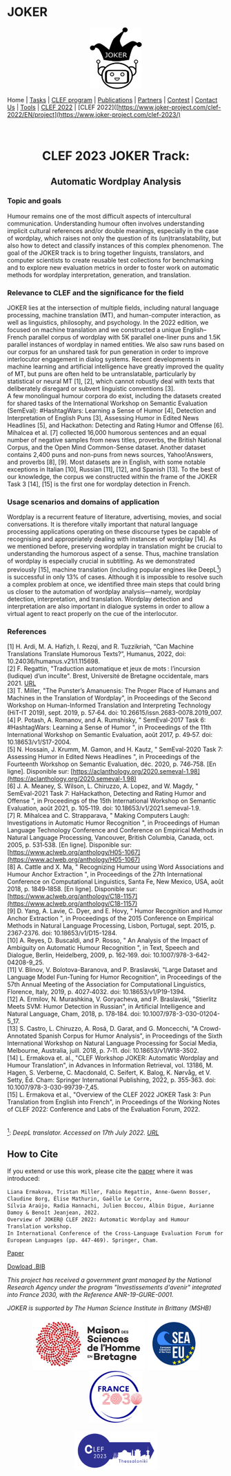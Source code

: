 
# JOKER
<p align="center">
  <img src="./img/joker.png" width="120" height="142">
</p>

 Home | [Tasks](https://www.joker-project.com/clef-2023/tasks) | [CLEF program](program) | [Publications](publications) | [Partners](partners) | [Contest](contest) | [Contact Us](contact) | [Tools](tools) | [CLEF 2022](https://www.joker-project.com/clef-2022/EN/project) | [CLEF 2022]([https://www.joker-project.com/clef-2022/EN/project](https://www.joker-project.com/clef-2023/)
<br>

<br>
  <h1 align="center">CLEF 2023 JOKER Track:</h1>
  <h2 align="center">Automatic Wordplay Analysis</h2> 

### Topic and goals
Humour remains one of the most difficult aspects of intercultural communication. Understanding humour often involves understanding implicit cultural references and/or double meanings, especially in the case of wordplay, which raises not only the question of its (un)translatability, but also how to detect and classify instances of this complex phenomenon. The goal of the JOKER track is to bring together linguists, translators, and computer scientists to create reusable test collections for benchmarking and to explore new evaluation metrics in order to foster work on automatic methods for wordplay interpretation, generation, and translation. 

### Relevance to CLEF and the significance for the field
JOKER lies at the intersection of multiple fields, including natural language processing, machine translation (MT), and human-computer interaction, as well as linguistics, philosophy, and psychology. In the 2022 edition, we focused on machine translation and we constructed a unique English–French parallel corpus of wordplay with 5K parallel one-liner puns and 1.5K parallel instances of wordplay in named entities. We also saw runs based on our corpus for an unshared task for pun generation in order to improve interlocutor engagement in dialog systems. Recent developments in machine learning and artificial intelligence have greatly improved the quality of MT, but puns are often held to be untranslatable, particularly by statistical or neural MT [1], [2], which cannot robustly deal with texts that deliberately disregard or subvert linguistic conventions [3].
<br>
A few monolingual humour corpora do exist, including the datasets created for shared tasks of the International Workshop on Semantic Evaluation (SemEval): #HashtagWars: Learning a Sense of Humor [4], Detection and Interpretation of English Puns [3], Assessing Humor in Edited News Headlines [5], and Hackathon: Detecting and Rating Humor and Offense [6].  Mihalcea et al. [7] collected 16,000 humorous sentences and an equal number of negative samples from news titles, proverbs, the British National Corpus, and the Open Mind Common-Sense dataset. Another dataset contains 2,400 puns and non-puns from news sources, Yahoo!Answers, and proverbs [8], [9]. Most datasets are in English, with some notable exceptions in Italian [10], Russian [11], [12], and Spanish [13]. To the best of our knowledge, the corpus we constructed within the frame of the JOKER Task 3 [14], [15] is the first one for wordplay detection in French.


### Usage scenarios and domains of application
Wordplay is a recurrent feature of literature, advertising, movies, and social conversations.  It is therefore vitally important that natural language processing applications operating on these discourse types be capable of recognising and appropriately dealing with instances of wordplay [14]. As we mentioned before, preserving wordplay in translation might be crucial to understanding the humorous aspect of a sense. Thus, machine translation of wordplay is especially crucial in subtitling. As we demonstrated previously [15], machine translation (including popular engines like DeepL<a href="#note1" id="note1ref"><sup>1</sup></a>) is successful in only 13% of cases. Although it is impossible to resolve such a complex problem at once, we identified three main steps that could bring us closer to the automation of wordplay analysis—namely, wordplay detection, interpretation, and translation. Wordplay detection and interpretation are also important in dialogue systems in order to allow a virtual agent to react properly on the cue of the interlocutor. 
<br>

### References
[1]	H. Ardi, M. A. Hafizh, I. Rezqi, and R. Tuzzikriah, “Can Machine Translations Translate Humorous Texts?”, Humanus, 2022, doi: 10.24036/humanus.v21i1.115698.<br>
[2]	F. Regattin, "Traduction automatique et jeux de mots : l’incursion (ludique) d’un inculte". Brest, Université de Bretagne occidentale, mars 2021. [URL](https://motsmachines.github.io/2021/en/submissions/Mots-Machines-2021_paper_5.pdf)<br>
[3]	T. Miller, "The Punster’s Amanuensis: The Proper Place of Humans and Machines in the Translation of Wordplay", in Proceedings of the Second Workshop on Human-Informed Translation and Interpreting Technology (HiT-IT 2019), sept. 2019, p. 57‑64. doi: 10.26615/issn.2683-0078.2019_007.<br>
[4]	P. Potash, A. Romanov, and A. Rumshisky, " SemEval-2017 Task 6: #HashtagWars: Learning a Sense of Humor ", in Proceedings of the 11th International Workshop on Semantic Evaluation, août 2017, p. 49‑57. doi: 10.18653/v1/S17-2004.<br>
[5]	N. Hossain, J. Krumm, M. Gamon, and H. Kautz, " SemEval-2020 Task 7: Assessing Humor in Edited News Headlines ", in Proceedings of the Fourteenth Workshop on Semantic Evaluation, déc. 2020, p. 746‑758. [En ligne]. Disponible sur: [https://aclanthology.org/2020.semeval-1.98](https://aclanthology.org/2020.semeval-1.98)<br>
[6]	J. A. Meaney, S. Wilson, L. Chiruzzo, A. Lopez, and W. Magdy, " SemEval-2021 Task 7: HaHackathon, Detecting and Rating Humor and Offense ", in Proceedings of the 15th International Workshop on Semantic Evaluation, août 2021, p. 105‑119. doi: 10.18653/v1/2021.semeval-1.9.<br>
[7]	R. Mihalcea and C. Strapparava, " Making Computers Laugh: Investigations in Automatic Humor Recognition ", in Proceedings of Human Language Technology Conference and Conference on Empirical Methods in Natural Language Processing, Vancouver, British Columbia, Canada, oct. 2005, p. 531‑538. [En ligne]. Disponible sur: [https://www.aclweb.org/anthology/H05-1067](https://www.aclweb.org/anthology/H05-1067) <br>
[8]	A. Cattle and X. Ma, " Recognizing Humour using Word Associations and Humour Anchor Extraction ", in Proceedings of the 27th International Conference on Computational Linguistics, Santa Fe, New Mexico, USA, août 2018, p. 1849‑1858. [En ligne]. Disponible sur: [https://www.aclweb.org/anthology/C18-1157](https://www.aclweb.org/anthology/C18-1157)<br>
[9]	D. Yang, A. Lavie, C. Dyer, and E. Hovy, " Humor Recognition and Humor Anchor Extraction ", in Proceedings of the 2015 Conference on Empirical Methods in Natural Language Processing, Lisbon, Portugal, sept. 2015, p. 2367‑2376. doi: 10.18653/v1/D15-1284.<br>
[10]	A. Reyes, D. Buscaldi, and P. Rosso, " An Analysis of the Impact of Ambiguity on Automatic Humour Recognition ", in Text, Speech and Dialogue, Berlin, Heidelberg, 2009, p. 162‑169. doi: 10.1007/978-3-642-04208-9_25.<br>
[11]	V. Blinov, V. Bolotova-Baranova, and P. Braslavski, "Large Dataset and Language Model Fun-Tuning for Humor Recognition", in Proceedings of the 57th Annual Meeting of the Association for Computational Linguistics, Florence, Italy, 2019, p. 4027‑4032. doi: 10.18653/v1/P19-1394.<br>
[12]	A. Ermilov, N. Murashkina, V. Goryacheva, and P. Braslavski, "Stierlitz Meets SVM: Humor Detection in Russian", in Artificial Intelligence and Natural Language, Cham, 2018, p. 178‑184. doi: 10.1007/978-3-030-01204-5_17.<br>
[13]	S. Castro, L. Chiruzzo, A. Rosá, D. Garat, and G. Moncecchi, "A Crowd-Annotated Spanish Corpus for Humor Analysis", in Proceedings of the Sixth International Workshop on Natural Language Processing for Social Media, Melbourne, Australia, juill. 2018, p. 7‑11. doi: 10.18653/v1/W18-3502.<br>
[14]	L. Ermakova et. al., "CLEF Workshop JOKER: Automatic Wordplay and Humour Translation", in Advances in Information Retrieval, vol. 13186, M. Hagen, S. Verberne, C. Macdonald, C. Seifert, K. Balog, K. Nørvåg, et V. Setty, Éd. Cham: Springer International Publishing, 2022, p. 355‑363. doi: 10.1007/978-3-030-99739-7_45.<br>
[15]	L. Ermakova et al., "Overview of the CLEF 2022 JOKER Task 3: Pun Translation from English into French", in Proceedings of the Working Notes of CLEF 2022: Conference and Labs of the Evaluation Forum, 2022.<br><br><br>
<a id="note1" href="#note1ref"><sup>1</sup></a>: *DeepL translator. Accessed on 17th July 2022. [URL](https://www.deepl.com/translator)*

## How to Cite
If you extend or use this work, please cite the [paper](https://link.springer.com/chapter/10.1007/978-3-031-13643-6_27) where it was introduced:
```
Liana Ermakova, Tristan Miller, Fabio Regattin, Anne-Gwenn Bosser, Claudine Borg, Élise Mathurin, Gaëlle Le Corre, 
Sílvia Araújo, Radia Hannachi, Julien Boccou, Albin Digue, Aurianne Damoy & Benoît Jeanjean, 2022. 
Overview of JOKER@ CLEF 2022: Automatic Wordplay and Humour Translation workshop. 
In International Conference of the Cross-Language Evaluation Forum for European Languages (pp. 447-469). Springer, Cham.
```
[Paper](https://link.springer.com/chapter/10.1007/978-3-031-13643-6_27)

[Dowload .BIB](../clef-2022/BibTex/joker-clef-2022.bib)


<p>
<em>This project has received a government grant managed by the National Research Agency under the program "Investissements d'avenir" integrated into France 2030, with the Reference ANR-19-GURE-0001.</em>
</p>
<p>
<em>JOKER is supported by The Human Science Institute in Brittany (MSHB)</em>
</p>
<div align="center">
  <a href="https://www.mshb.fr"><img src="img/mshb.jpg" height="120"></a>
  <a href="https://sea-eu.org/?lang=fr"><img src="img/sea-eu.png" height="120"></a>
  <a href="https://www.gouvernement.fr/le-programme-d-investissements-d-avenir"><img src="img/Logotype France 2030.jpg" height="120"></a>
</div>
<br />
<div align="center">
  <a href="https://clef2022.clef-initiative.eu/index.php"><img src="img/clef2023.png" height="90"></a> 
</div>

